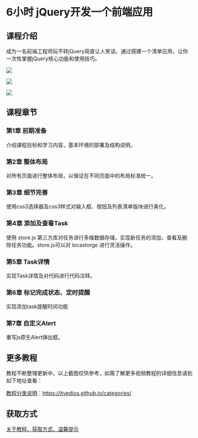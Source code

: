# 6小时 jQuery开发一个前端应用

## 课程介绍

成为一名前端工程师玩不转jQuery简直让人笑话，通过搭建一个清单应用，让你一次性掌握jQuery核心功能和使用技巧。

![](http://oqn6ggw87.bkt.clouddn.com/6小时jQuery开发一个前端应用1.png)

<!--more-->

![](http://oqn6ggw87.bkt.clouddn.com/6小时jQuery开发一个前端应用2.png)

![](http://oqn6ggw87.bkt.clouddn.com/6小时jQuery开发一个前端应用3.png)

## 课程章节

### 第1章 前期准备

介绍课程目标和学习内容，基本环境的部署及结构说明。

### 第2章 整体布局

对所有页面进行整体布局，以保证在不同页面中的布局标准统一。

### 第3章 细节完善

使用css3选择器及css3样式对输入框、按钮及列表清单版块进行美化。

### 第4章 添加及查看Task

使用 store.js 第三方库对任务进行多维数据存储，实现新任务的添加、查看及删除任务功能。store.js可以对 locastorge 进行灵活操作。

### 第5章 Task详情

实现Task详情及对代码进行代码注释。

### 第6章 标记完成状态、定时提醒

实现添加task提醒时间功能

### 第7章 自定义Alert

重写js原生Alert弹出框。

## 更多教程

教程不断整理更新中，以上截图仅供参考，如需了解更多视频教程的详细信息请到如下地址查看：

[教程分类说明](https://itvedios.github.io/categories/)：<https://itvedios.github.io/categories/>

## 获取方式

[关于教程、获取方式、温馨提示](https://itvedios.github.io/about/)

